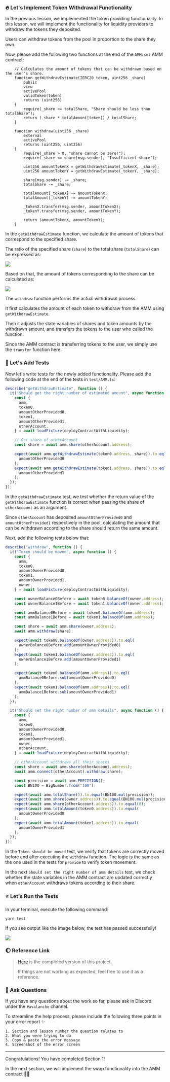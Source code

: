 ### 🔥 Let's Implement Token Withdrawal Functionality

In the previous lesson, we implemented the token providing functionality.
In this lesson, we will implement the functionality for liquidity providers to withdraw the tokens they deposited.

Users can withdraw tokens from the pool in proportion to the share they own.

Now, please add the following two functions at the end of the `AMM.sol` AMM contract:

```solidity
    // Calculates the amount of tokens that can be withdrawn based on the user's share.
    function getWithdrawEstimate(IERC20 token, uint256 _share)
        public
        view
        activePool
        validToken(token)
        returns (uint256)
    {
        require(_share <= totalShare, "Share should be less than totalShare");
        return (_share * totalAmount[token]) / totalShare;
    }

    function withdraw(uint256 _share)
        external
        activePool
        returns (uint256, uint256)
    {
        require(_share > 0, "share cannot be zero!");
        require(_share <= share[msg.sender], "Insufficient share");

        uint256 amountTokenX = getWithdrawEstimate(_tokenX, _share);
        uint256 amountTokenY = getWithdrawEstimate(_tokenY, _share);

        share[msg.sender] -= _share;
        totalShare -= _share;

        totalAmount[_tokenX] -= amountTokenX;
        totalAmount[_tokenY] -= amountTokenY;

        _tokenX.transfer(msg.sender, amountTokenX);
        _tokenY.transfer(msg.sender, amountTokenY);

        return (amountTokenX, amountTokenY);
    }
```

In the `getWithdrawEstimate` function, we calculate the amount of tokens that correspond to the specified share.

The ratio of the specified share (`share`) to the total share (`totalShare`) can be expressed as:

![](/images/AVAX-AMM/section-1/1_4_2.png)

Based on that, the amount of tokens corresponding to the share can be calculated as:

![](/images/AVAX-AMM/section-1/1_4_3.png)

The `withdraw` function performs the actual withdrawal process.

It first calculates the amount of each token to withdraw from the AMM using `getWithdrawEstimate`.

Then it adjusts the state variables of shares and token amounts by the withdrawn amount, and transfers the tokens to the user who called the function.

Since the AMM contract is transferring tokens to the user, we simply use the `transfer` function here.

### 🧪 Let's Add Tests

Now let's write tests for the newly added functionality.
Please add the following code at the end of the tests in `test/AMM.ts`:

```ts
describe("getWithdrawEstimate", function () {
  it("Should get the right number of estimated amount", async function () {
    const {
      amm,
      token0,
      amountOtherProvided0,
      token1,
      amountOtherProvided1,
      otherAccount,
    } = await loadFixture(deployContractWithLiquidity);

    // Get share of otherAccount
    const share = await amm.share(otherAccount.address);

    expect(await amm.getWithdrawEstimate(token0.address, share)).to.eql(
      amountOtherProvided0
    );
    expect(await amm.getWithdrawEstimate(token1.address, share)).to.eql(
      amountOtherProvided1
    );
  });
});
```

In the `getWithdrawEstimate` test, we test whether the return value of the `getWithdrawEstimate` function is correct
when passing the share of `otherAccount` as an argument.

Since `otherAccount` has deposited `amountOtherProvided0` and `amountOtherProvided1` respectively in the pool,
calculating the amount that can be withdrawn according to the share should return the same amount.

Next, add the following tests below that:

```ts
describe("withdraw", function () {
  it("Token should be moved", async function () {
    const {
      amm,
      token0,
      amountOwnerProvided0,
      token1,
      amountOwnerProvided1,
      owner,
    } = await loadFixture(deployContractWithLiquidity);

    const ownerBalance0Before = await token0.balanceOf(owner.address);
    const ownerBalance1Before = await token1.balanceOf(owner.address);

    const ammBalance0Before = await token0.balanceOf(amm.address);
    const ammBalance1Before = await token1.balanceOf(amm.address);

    const share = await amm.share(owner.address);
    await amm.withdraw(share);

    expect(await token0.balanceOf(owner.address)).to.eql(
      ownerBalance0Before.add(amountOwnerProvided0)
    );
    expect(await token1.balanceOf(owner.address)).to.eql(
      ownerBalance1Before.add(amountOwnerProvided1)
    );

    expect(await token0.balanceOf(amm.address)).to.eql(
      ammBalance0Before.sub(amountOwnerProvided0)
    );
    expect(await token1.balanceOf(amm.address)).to.eql(
      ammBalance1Before.sub(amountOwnerProvided1)
    );
  });

  it("Should set the right number of amm details", async function () {
    const {
      amm,
      token0,
      amountOwnerProvided0,
      token1,
      amountOwnerProvided1,
      owner,
      otherAccount,
    } = await loadFixture(deployContractWithLiquidity);

    // otherAccount withdraws all their shares
    const share = await amm.share(otherAccount.address);
    await amm.connect(otherAccount).withdraw(share);

    const precision = await amm.PRECISION();
    const BN100 = BigNumber.from("100");

    expect(await amm.totalShare()).to.equal(BN100.mul(precision));
    expect(await amm.share(owner.address)).to.equal(BN100.mul(precision));
    expect(await amm.share(otherAccount.address)).to.equal(0);
    expect(await amm.totalAmount(token0.address)).to.equal(
      amountOwnerProvided0
    );
    expect(await amm.totalAmount(token1.address)).to.equal(
      amountOwnerProvided1
    );
  });
});
```

In the `Token should be moved` test, we verify that tokens are correctly moved before and after executing the `withdraw` function.
The logic is the same as the one used in the tests for `provide` to verify token movement.

In the next `Should set the right number of amm details` test,
we check whether the state variables in the AMM contract are updated correctly when `otherAccount` withdraws tokens according to their share.

### ⭐ Let's Run the Tests

In your terminal, execute the following command:

```
yarn test
```

If you see output like the image below, the test has passed successfully!

![](/images/AVAX-AMM/section-1/1_4_1.png)

### 🌔 Reference Link

> [Here](https://github.com/unchain-tech/AVAX-AMM) is the completed version of this project.
>
> If things are not working as expected, feel free to use it as a reference.

### 🤝 Ask Questions

If you have any questions about the work so far, please ask in Discord under the `#avalanche` channel.

To streamline the help process, please include the following three points in your error report ✨

```
1. Section and lesson number the question relates to
2. What you were trying to do
3. Copy & paste the error message
4. Screenshot of the error screen
```

---

Congratulations!
You have completed Section 1!

In the next section, we will implement the swap functionality into the AMM contract 🏄‍♂️
